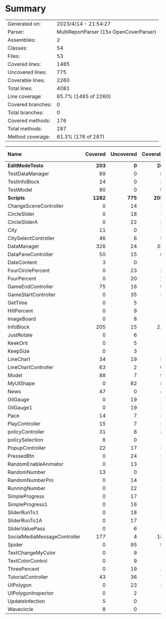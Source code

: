 ﻿# Summary
|||
|:---|:---|
| Generated on: | 2023/4/14 - 21:54:27 |
| Parser: | MultiReportParser (15x OpenCoverParser) |
| Assemblies: | 2 |
| Classes: | 54 |
| Files: | 53 |
| Covered lines: | 1485 |
| Uncovered lines: | 775 |
| Coverable lines: | 2260 |
| Total lines: | 4081 |
| Line coverage: | 65.7% (1485 of 2260) |
| Covered branches: | 0 |
| Total branches: | 0 |
| Covered methods: | 176 |
| Total methods: | 287 |
| Method coverage: | 61.3% (176 of 287) |

|**Name**|**Covered**|**Uncovered**|**Coverable**|**Total**|**Line coverage**|**Covered**|**Total**|**Branch coverage**|**Covered**|**Total**|**Method coverage**|
|:---|---:|---:|---:|---:|---:|---:|---:|---:|---:|---:|---:|
|**EditModeTests**|**203**|**0**|**203**|**422**|**100%**|**0**|**0**|****|**17**|**17**|**100%**|
|TestDataManager|89|0|89|157|100%|0|0||7|7|100%|
|TestInfoBlock|24|0|24|67|100%|0|0||4|4|100%|
|TestModel|90|0|90|198|100%|0|0||6|6|100%|
|**Scripts**|**1282**|**775**|**2057**|**3717**|**62.3%**|**0**|**0**|****|**159**|**270**|**58.8%**|
|ChangeSceneController|0|14|14|37|0%|0|0||0|4|0%|
|CircleSlider|0|18|18|37|0%|0|0||0|2|0%|
|CircleSliderA|0|22|22|41|0%|0|0||0|3|0%|
|City|11|0|11|46|100%|0|0||2|2|100%|
|CitySelectController|46|6|52|72|88.4%|0|0||5|5|100%|
|DataManager|326|24|350|461|93.1%|0|0||58|59|98.3%|
|DataPaneController|50|15|65|111|76.9%|0|0||8|10|80%|
|DateContent|3|0|3|12|100%|0|0||1|1|100%|
|FourCirclePercent|0|23|23|58|0%|0|0||0|3|0%|
|FourPercent|0|20|20|44|0%|0|0||0|4|0%|
|GameEndController|75|16|91|123|82.4%|0|0||11|11|100%|
|GameStartController|0|35|35|68|0%|0|0||0|8|0%|
|GetTime|0|5|5|20|0%|0|0||0|2|0%|
|HillPercent|0|9|9|28|0%|0|0||0|3|0%|
|ImageBoard|0|8|8|26|0%|0|0||0|2|0%|
|InfoBlock|205|15|220|261|93.1%|0|0||12|15|80%|
|JustRotate|0|6|6|15|0%|0|0||0|2|0%|
|KeekOrit|0|5|5|18|0%|0|0||0|2|0%|
|KeepSize|0|3|3|14|0%|0|0||0|1|0%|
|LineChart|34|19|53|84|64.1%|0|0||5|6|83.3%|
|LineChartController|63|2|65|95|96.9%|0|0||5|5|100%|
|Model|88|7|95|153|92.6%|0|0||5|6|83.3%|
|MyUIShape|0|82|82|144|0%|0|0||0|6|0%|
|News|47|0|47|73|100%|0|0||4|4|100%|
|OilGauge|0|19|19|45|0%|0|0||0|2|0%|
|OilGauge1|0|19|19|45|0%|0|0||0|2|0%|
|Pace|14|7|21|42|66.6%|0|0||3|4|75%|
|PlayController|15|7|22|47|68.1%|0|0||4|5|80%|
|policyController|31|8|39|57|79.4%|0|0||9|10|90%|
|policySelection|6|0|6|24|100%|0|0||2|2|100%|
|PopupController|22|17|39|74|56.4%|0|0||4|4|100%|
|PressedBtn|0|24|24|53|0%|0|0||0|7|0%|
|RandomEnableAnimator|0|13|13|27|0%|0|0||0|2|0%|
|RandomNumber|13|0|13|38|100%|0|0||3|3|100%|
|RandomNumberPro|0|14|14|33|0%|0|0||0|3|0%|
|RunningNumber|0|22|22|45|0%|0|0||0|3|0%|
|SimpleProgress|0|17|17|37|0%|0|0||0|3|0%|
|SimpleProgress1|0|16|16|37|0%|0|0||0|3|0%|
|SliderRunTo1|0|18|18|36|0%|0|0||0|3|0%|
|SliderRunTo1A|0|17|17|36|0%|0|0||0|3|0%|
|SliderValuePass|0|6|6|21|0%|0|0||0|2|0%|
|SocialMediaMessageController|177|4|181|413|97.7%|0|0||8|8|100%|
|Spider|0|95|95|175|0%|0|0||0|9|0%|
|TextChangeMyColor|0|9|9|23|0%|0|0||0|3|0%|
|TextColorControl|0|9|9|27|0%|0|0||0|3|0%|
|ThreePercent|0|19|19|43|0%|0|0||0|3|0%|
|TutorialController|43|36|79|133|54.4%|0|0||6|7|85.7%|
|UIPolygon|0|23|23|58|0%|0|0||0|5|0%|
|UIPolygonInspector|0|2|2|58|0%|0|0||0|1|0%|
|UpdateInfection|5|0|5|15|100%|0|0||1|1|100%|
|Wavecircle|8|0|8|34|100%|0|0||3|3|100%|
